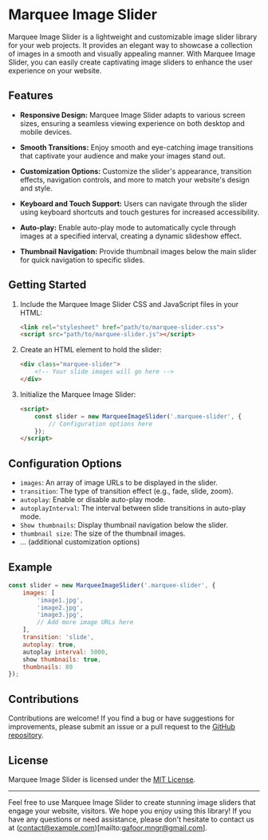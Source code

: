 # Marquee Image Slider


Marquee Image Slider is a lightweight and customizable image slider library for your web projects. It provides an elegant way to showcase a collection of images in a smooth and visually appealing manner. With Marquee Image Slider, you can easily create captivating image sliders to enhance the user experience on your website.

## Features

- **Responsive Design:** Marquee Image Slider adapts to various screen sizes, ensuring a seamless viewing experience on both desktop and mobile devices.

- **Smooth Transitions:** Enjoy smooth and eye-catching image transitions that captivate your audience and make your images stand out.

- **Customization Options:** Customize the slider's appearance, transition effects, navigation controls, and more to match your website's design and style.

- **Keyboard and Touch Support:** Users can navigate through the slider using keyboard shortcuts and touch gestures for increased accessibility.

- **Auto-play:** Enable auto-play mode to automatically cycle through images at a specified interval, creating a dynamic slideshow effect.

- **Thumbnail Navigation:** Provide thumbnail images below the main slider for quick navigation to specific slides.

## Getting Started

1. Include the Marquee Image Slider CSS and JavaScript files in your HTML:

   ```HTML
   <link rel="stylesheet" href="path/to/marquee-slider.css">
   <script src="path/to/marquee-slider.js"></script>
   ```

2. Create an HTML element to hold the slider:

   ```HTML
   <div class="marquee-slider">
       <!-- Your slide images will go here -->
   </div>
   ```

3. Initialize the Marquee Image Slider:

   ```html
   <script>
       const slider = new MarqueeImageSlider('.marquee-slider', {
           // Configuration options here
       });
   </script>
   ```

## Configuration Options

- `images`: An array of image URLs to be displayed in the slider.
- `transition`: The type of transition effect (e.g., fade, slide, zoom).
- `autoplay`: Enable or disable auto-play mode.
- `autoplayInterval`: The interval between slide transitions in auto-play mode.
- `Show thumbnails`: Display thumbnail navigation below the slider.
- `thumbnail size`: The size of the thumbnail images.
- ... (additional customization options)

## Example

```javascript
const slider = new MarqueeImageSlider('.marquee-slider', {
    images: [
        'image1.jpg',
        'image2.jpg',
        'image3.jpg',
        // Add more image URLs here
    ],
    transition: 'slide',
    autoplay: true,
    autoplay interval: 5000,
    show thumbnails: true,
    thumbnails: 80
});
```

## Contributions

Contributions are welcome! If you find a bug or have suggestions for improvements, please submit an issue or a pull request to the [GitHub repository](https://github.com/abdul-1432/Marquee_Image_Slider).

## License

Marquee Image Slider is licensed under the [MIT License](LICENSE).

---

Feel free to use Marquee Image Slider to create stunning image sliders that engage your website, visitors. We hope you enjoy using this library! If you have any questions or need assistance, please don't hesitate to contact us at (contact@example.com)[mailto:gafoor.mngr@gmail.com].
